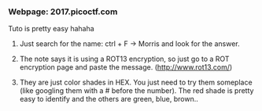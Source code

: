 ### Webpage: 2017.picoctf.com

Tuto is pretty easy hahaha

1) Just search for the name: ctrl + F -> Morris and look for the answer.

2) The note says it is using a ROT13 encryption, so just go to a ROT encryption page and paste the message. (http://www.rot13.com/)

3) They are just color shades in HEX. You just need to try them someplace (like googling them with a # before the number). 
The red shade is pretty easy to identify and the others are green, blue, brown..
